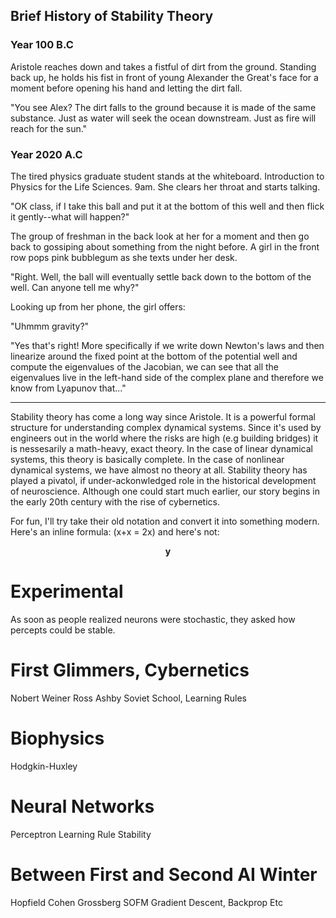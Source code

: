 ## Brief History of Stability Theory

### Year 100 B.C



Aristole reaches down and takes a fistful of dirt from the ground. Standing back up, he holds his fist in front of young Alexander the Great's face for a moment before opening his hand and letting the dirt fall.

"You see Alex? The dirt falls to the ground because it is made of the same substance. Just as water will seek the ocean downstream. Just as fire will reach for the sun."

### Year 2020 A.C

The tired physics graduate student stands at the whiteboard. Introduction to Physics for the Life Sciences. 9am. She clears her throat and starts talking.

"OK class, if I take this ball and put it at the bottom of this well and then flick it gently--what will happen?"

The group of freshman in the back look at her for a moment and then go back to gossiping about something from the night before. A girl in the front row pops pink bubblegum as she texts under her desk. 

"Right. Well, the ball will eventually settle back down to the bottom of the well. Can anyone tell me why?"

Looking up from her phone, the girl offers:

"Uhmmm gravity?" 

"Yes that's right! More specifically if we write down Newton's laws and then linearize around the fixed point at the bottom of the potential well and compute the eigenvalues of the Jacobian, we can see that all the eigenvalues live in the left-hand side of the complex plane and therefore we know from Lyapunov that..."

----

Stability theory has come a long way since Aristole. It is a powerful formal structure for understanding complex dynamical systems. Since it's used by engineers out in the world where the risks are high (e.g building bridges) it is nessesarily a math-heavy, exact theory. In the case of linear dynamical systems, this theory is basically complete. In the case of nonlinear dynamical systems, we have almost no theory at all. Stability theory has played a pivatol, if under-ackonwledged role in the historical development of neuroscience. Although one could start much earlier, our story begins in the early 20th century with the rise of cybernetics. 


For fun, I'll try take their old notation and convert it into something modern. Here's an inline formula: \(x+x = 2x\) and here's not:

$$\mathbf{y}$$


# Experimental 
As soon as people realized neurons were stochastic, they asked how percepts could be stable. 

# First Glimmers, Cybernetics 
Nobert Weiner 
Ross Ashby 
Soviet School, Learning Rules

# Biophysics
Hodgkin-Huxley

# Neural Networks
Perceptron
Learning Rule Stability 

# Between First and Second AI Winter
Hopfield 
Cohen Grossberg
SOFM 
Gradient Descent, Backprop Etc




